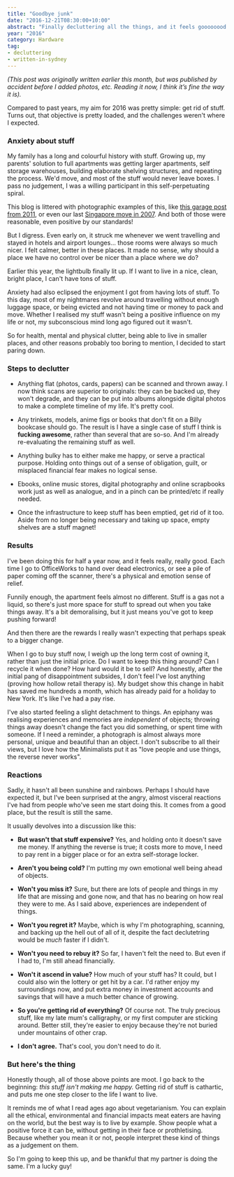 ```yaml
---
title: "Goodbye junk"
date: "2016-12-21T08:30:00+10:00"
abstract: "Finally decluttering all the things, and it feels goooooood!"
year: "2016"
category: Hardware
tag:
- decluttering
- written-in-sydney
---
```

<p style="font-style:italic">(This post was originally written earlier this month, but was published by accident before I added photos, etc. Reading it now, I think it’s fine the way it is).</p>

Compared to past years, my aim for 2016 was pretty simple: get rid of stuff. Turns out, that objective is pretty loaded, and the challenges weren't where I expected.

### Anxiety about stuff

My family has a long and colourful history with stuff. Growing up, my parents' solution to full apartments was getting larger apartments, self storage warehouses, building elaborate shelving structures, and repeating the process. We'd move, and most of the stuff would never leave boxes. I pass no judgement, I was a willing participant in this self-perpetuating spiral.

This blog is littered with photographic examples of this, like [this garage post from 2011], or even our last [Singapore move in 2007]. And both of those were reasonable, even positive by our standards! 

But I digress. Even early on, it struck me whenever we went travelling and stayed in hotels and airport lounges... those rooms were always so much nicer. I felt calmer, better in these places. It made no sense, why should a place we have no control over be nicer than a place where we do?

Earlier this year, the lightbulb finally lit up. If I want to live in a nice, clean, bright place, I can't have tons of stuff.

Anxiety had also eclipsed the enjoyment I got from having lots of stuff. To this day, most of my nightmares revolve around travelling without enough luggage space, or being evicted and not having time or money to pack and move. Whether I realised my stuff wasn't being a positive influence on my life or not, my subconscious mind long ago figured out it wasn't.

So for health, mental and physical clutter, being able to live in smaller places, and other reasons probably too boring to mention, I decided to start paring down.

### Steps to declutter

* Anything flat (photos, cards, papers) can be scanned and thrown away. I now think scans are superior to originals: they can be backed up, they won't degrade, and they can be put into albums alongside digital photos to make a complete timeline of my life. It's pretty cool.

* Any trinkets, models, anime figs or books that don't fit on a Billy bookcase should go. The result is I have a single case of stuff I think is **fucking awesome**, rather than several that are so-so. And I'm already re-evaluating the remaining stuff as well.

* Anything bulky has to either make me happy, or serve a practical purpose. Holding onto things out of a sense of obligation, guilt, or misplaced financial fear makes no logical sense.

* Ebooks, online music stores, digital photography and online scrapbooks work just as well as analogue, and in a pinch can be printed/etc if really needed.

* Once the infrastructure to keep stuff has been emptied, get rid of it too. Aside from no longer being necessary and taking up space, empty shelves are a stuff magnet!

### Results

I've been doing this for half a year now, and it feels really, really good. Each time I go to OfficeWorks to hand over dead electronics, or see a pile of paper coming off the scanner, there's a physical and emotion sense of relief.

Funnily enough, the apartment feels almost no different. Stuff is a gas not a liquid, so there's just more space for stuff to spread out when you take things away. It's a bit demoralising, but it just means you've got to keep pushing forward!

And then there are the rewards I really wasn't expecting that perhaps speak to a bigger change.

When I go to buy stuff now, I weigh up the long term cost of owning it, rather than just the initial price. Do I want to keep this thing around? Can I recycle it when done? How hard would it be to sell? And honestly, after the initial pang of disappointment subsides, I don't feel I've lost anything (proving how hollow retail therapy is). My budget show this change in habit has saved me hundreds a month, which has already paid for a holiday to New York. It's like I've had a pay rise.

I've also started feeling a slight detachment to things. An epiphany was realising experiences and memories are *independent* of objects; throwing things away doesn't change the fact you did something, or spent time with someone. If I need a reminder, a photograph is almost always more personal, unique and beautiful than an object. I don't subscribe to all their views, but I love how the Minimalists put it as "love people and use things, the reverse never works".

### Reactions

Sadly, it hasn't all been sunshine and rainbows. Perhaps I should have expected it, but I've been surprised at the angry, almost visceral reactions I've had from people who've seen me start doing this. It comes from a good place, but the result is still the same.

It usually devolves into a discussion like this:

* **But wasn't that stuff expensive?** Yes, and holding onto it doesn't save me money. If anything the reverse is true; it costs more to move, I need to pay rent in a bigger place or for an extra self-storage locker.

* **Aren't you being cold?** I'm putting my own emotional well being ahead of objects.

* **Won't you miss it?** Sure, but there are lots of people and things in my life that are missing and gone now, and that has no bearing on how real they were to me. As I said above, experiences are independent of things.

* **Won't you regret it?** Maybe, which is why I'm photographing, scanning, and backing up the hell out of all of it, despite the fact declutetring would be *much* faster if I didn't.

* **Won't you need to rebuy it?** So far, I haven't felt the need to. But even if I had to, I'm still ahead financially.

* **Won't it ascend in value?** How much of your stuff has? It could, but I could also win the lottery or get hit by a car. I'd rather enjoy my surroundings now, and put extra money in investment accounts and savings that will have a much better chance of growing.

* **So you're getting rid of everything?** Of course not. The truly precious stuff, like my late mum's calligraphy, or my first computer are sticking around. Better still, they're easier to enjoy because they're not buried under mountains of other crap.

* **I don't agree.** That's cool, you don't need to do it.

### But here's the thing

Honestly though, all of those above points are moot. I go back to the beginning: *this stuff isn't making me happy.* Getting rid of stuff is cathartic, and puts me one step closer to the life I want to live.

It reminds me of what I read ages ago about vegetarianism. You can explain all the ethical, environmental and financial impacts meat eaters are having on the world, but the best way is to live by example. Show people what a positive force it can be, without getting in their face or prothletising. Because whether you mean it or not, people interpret these kind of things as a judgement on them.

So I'm going to keep this up, and be thankful that my partner is doing the same. I'm a lucky guy!

[show]: https://rubenerd.com/
[this garage post from 2011]: https://rubenerd.com/the-schade-family-garage-of-doom/
[Singapore move in 2007]: https://rubenerd.com/unpacking-singapore-day-one/
